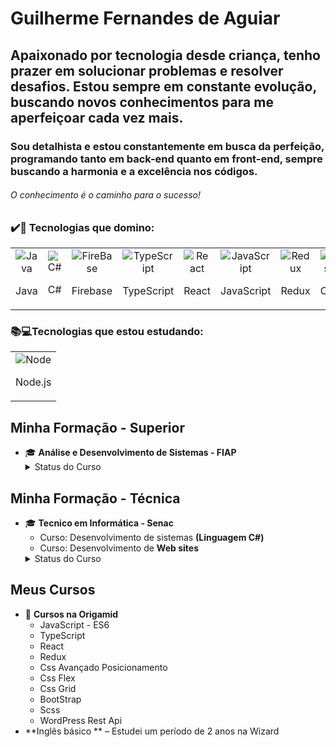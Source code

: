 

# Guilherme Fernandes de Aguiar
## Apaixonado por tecnologia desde criança, tenho prazer em solucionar problemas e resolver desafios. Estou sempre em constante evolução, buscando novos conhecimentos para me aperfeiçoar cada vez mais.
### Sou detalhista e estou constantemente em busca da perfeição, programando tanto em back-end quanto em front-end, sempre buscando a harmonia e a excelência nos códigos.
###### O conhecimento é o caminho para o sucesso!

### ✔️💯 Tecnologias que domino:
<table>
<tr>
 <td align="center">
<img src="https://skillicons.dev/icons?i=java" alt="Java" /></br>
<p>Java</p>
 </td>
 <td align="center">
<img src="https://skillicons.dev/icons?i=c#"  alt="C#" /></br>
<p>C#</p>
 </td>
  <td align="center">
<img src="https://skillicons.dev/icons?i=firebase"  alt="FireBase" /></br>
<p>Firebase</p>
 </td>
  <td align="center">
<img src="https://skillicons.dev/icons?i=typescript"  alt="TypeScript" /></br>
<p>TypeScript</p>
    </td>
   <td align="center">
<img src="https://skillicons.dev/icons?i=react"  alt="React" /></br>
<p>React</p>
 </td>
   <td align="center">
<img src="https://skillicons.dev/icons?i=javascript"  alt="JavaScript" /></br>
<p>JavaScript</p>
 </td>
  <td align="center">
<img src="https://skillicons.dev/icons?i=redux"  alt="Redux" /></br>
<p>Redux</p>
 </td>
   <td align="center">
<img src="https://skillicons.dev/icons?i=css"  alt="Css" /></br>
<p>Css</p>
 </td>
  <td align="center">
<img src="https://skillicons.dev/icons?i=bootstrap"  alt="bootStrap" /></br>
<p>BootStrap</p>
 </td>
 <td align="center">
<img src="https://skillicons.dev/icons?i=wordpress"  alt="WordPress" /></br>
<p>WordPress</p>
 </td>

  <td align="center">
<img src="https://skillicons.dev/icons?i=github"  alt="GitHub" /></br>
<p>GitHub</p>
  </td>
</tr>
</table>

### 📚💻Tecnologias que estou estudando:

<table>
<tr>
   <td align="center">
<img src="https://skillicons.dev/icons?i=nodejs"  alt="Node" /></br>
<p>Node.js</p>
   </td>
</tr>
</table>

## Minha Formação - Superior

- 🎓 **Análise e Desenvolvimento de Sistemas - FIAP**
  <details>
    <summary>Status do Curso</summary>
      - Iniciado em 02/2015 e concluído em 12/2016
  </details>
## Minha Formação - Técnica 
  - 🎓 **Tecnico em Informática - Senac**</br>
    - Curso: Desenvolvimento de sistemas **(Linguagem C#)**
    - Curso: Desenvolvimento de **Web sites**</br>
    <details>
    <summary>Status do Curso</summary>
      - Iniciado em 02/2015 e concluído em 12/2016
  </details>
  
## Meus Cursos 
- 📖 **Cursos na Origamid**
  - JavaScript - ES6
  - TypeScript
  - React
  - Redux
  - Css Avançado Posicionamento
  - Css Flex
  - Css Grid
  - BootStrap
  - Scss
  - WordPress Rest Api
- **Inglês básico ** – Estudei um período de 2 anos na Wizard

